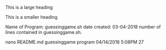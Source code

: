 This is a large heading

This is a smaller heading

Name of Program: guessinggame.sh 
date created: 03-04-2018 
number of lines contained in guessinggame.sh.

nano README.md
guessinggame program 
04/14/2018 
5:08PM 
      27
